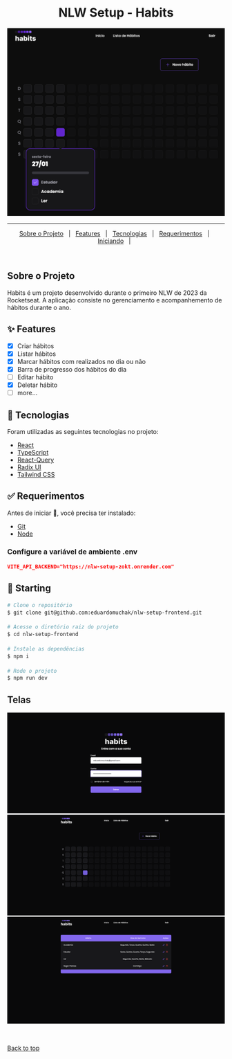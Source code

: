 <div align="center" id="top">

</div>

<h1 align="center">NLW Setup - Habits</h1>

<p align="center">
  <img src="./screenshots/init.png" alt="Summary Page with popover opened" />
</p>

<hr>

<p align="center">
  <a href="#about">Sobre o Projeto</a> &#xa0; | &#xa0;
  <a href="#sparkles-features">Features</a> &#xa0; | &#xa0;
  <a href="#rocket-technologies">Tecnologias</a> &#xa0; | &#xa0;
  <a href="#white_check_mark-requirements">Requerimentos</a> &#xa0; | &#xa0;
  <a href="#checkered_flag-starting">Iniciando</a> &#xa0; | &#xa0;
</p>

<br>

## Sobre o Projeto ##

Habits é um projeto desenvolvido durante o primeiro NLW de 2023 da Rocketseat. A aplicação consiste no gerenciamento e acompanhemento de hábitos durante o ano.

## :sparkles: Features ##

- [x] Criar hábitos
- [x] Listar hábitos
- [x] Marcar hábitos com realizados no dia ou não
- [x] Barra de progresso dos hábitos do dia
- [ ] Editar hábito
- [x] Deletar hábito
- [ ] more...

## :rocket: Tecnologias ##

Foram utilizadas as seguintes tecnologias no projeto:

- [React](https://pt-br.reactjs.org/)
- [TypeScript](https://www.typescriptlang.org/)
- [React-Query](https://tanstack.com/query/latest/)
- [Radix UI](https://www.radix-ui.com/)
- [Tailwind CSS](https://tailwindcss.com/)


## :white_check_mark: Requerimentos ##

Antes de iniciar :checkered_flag:, você precisa ter instalado:

- [Git](https://git-scm.com)
- [Node](https://nodejs.org/en/)

### Configure a variável de ambiente .env ###

```json
VITE_API_BACKEND="https://nlw-setup-zokt.onrender.com"
```

## :checkered_flag: Starting ##

```bash
# Clone o repositório
$ git clone git@github.com:eduardomuchak/nlw-setup-frontend.git

# Acesse o diretório raiz do projeto
$ cd nlw-setup-frontend

# Instale as dependências
$ npm i 

# Rode o projeto
$ npm run dev 

```

## Telas

<div align="center" id="web">
  <img src="./screenshots/login.png" alt="Login Page" />

  <img src="./screenshots/summary.png" alt="Summary Page" />

  <img src="./screenshots/habits.png" alt="Habits Page" />

  &#xa0;

  <!-- <a href="https://nlw-11-habits.netlify.app">Demo</a> -->
</div>

<a href="#top">Back to top</a>
